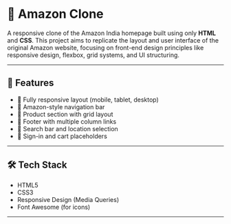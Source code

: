 # 🛒 Amazon Clone

A responsive clone of the Amazon India homepage built using only **HTML** and **CSS**. This project aims to replicate the layout and user interface of the original Amazon website, focusing on front-end design principles like responsive design, flexbox, grid systems, and UI structuring.

---

## 🚀 Features

- 🔹 Fully responsive layout (mobile, tablet, desktop)
- 🔹 Amazon-style navigation bar
- 🔹 Product section with grid layout
- 🔹 Footer with multiple column links
- 🔹 Search bar and location selection
- 🔹 Sign-in and cart placeholders

---

## 🛠️ Tech Stack

- HTML5
- CSS3
- Responsive Design (Media Queries)
- Font Awesome (for icons)

---
